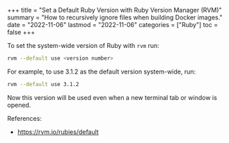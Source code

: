 +++
title = "Set a Default Ruby Version with Ruby Version Manager (RVM)"
summary = "How to recursively ignore files when building Docker images."
date = "2022-11-06"
lastmod = "2022-11-06"
categories = ["Ruby"]
toc = false
+++

To set the system-wide version of Ruby with `rvm` run:

```bash
rvm --default use <version number>
```

For example, to use 3.1.2 as the default version system-wide, run:

```bash
rvm --default use 3.1.2
```

Now this version will be used even when a new terminal tab or window is opened.

References:

-  https://rvm.io/rubies/default